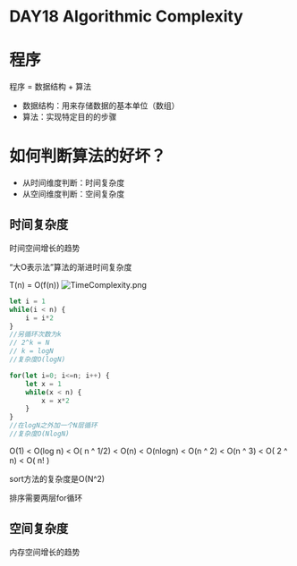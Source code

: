 # DAY18 Algorithmic Complexity
# 程序
程序 = 数据结构 + 算法
- 数据结构：用来存储数据的基本单位（数组）
- 算法：实现特定目的的步骤

# 如何判断算法的好坏？
- 从时间维度判断：时间复杂度
- 从空间维度判断：空间复杂度

## 时间复杂度
时间空间增长的趋势

“大O表示法”算法的渐进时间复杂度

T(n) = O(f(n))
![TimeComplexity.png](https://media.haochen.me/TimeComplexity.png)


```js
let i = 1
while(i < n) {
    i = i*2
}
//另循环次数为k
// 2^k = N
// k = logN
//复杂度O(logN)
```

```js
for(let i=0; i<=n; i++) {
    let x = 1
    while(x < n) {
        x = x*2
    }
}
//在logN之外加一个N层循环
//复杂度O(NlogN)
```


O(1) < O(log n) < O( n ^ 1/2) < O(n) < O(nlogn) < O(n ^ 2) < O(n ^ 3) < O( 2 ^ n) < O( n! )


sort方法的复杂度是O(N^2)

排序需要两层for循环
## 空间复杂度
内存空间增长的趋势



